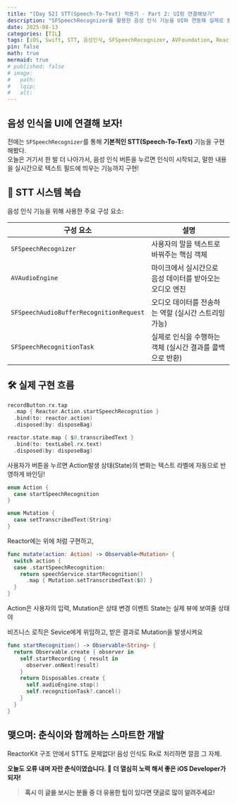 ```yaml
---
title: "[Day 52] STT(Speech-To-Text) 적용기 - Part 2: UI랑 연결해보기" 
description: "SFSpeechRecognizer를 활용한 음성 인식 기능을 UI와 연동해 실제로 동작하는 앱 만들기!"
date: 2025-08-13
categories: [TIL]
tags: [iOS, Swift, STT, 음성인식, SFSpeechRecognizer, AVFoundation, ReactorKit]
pin: false
math: true
mermaid: true
# published: false
# image:
#   path:
#   lqip: 
#   alt: 
---
```


## 음성 인식을 UI에 연결해 보자!

전에는 `SFSpeechRecognizer`를 통해 **기본적인 STT(Speech-To-Text)** 기능을 구현해봤다.  
오늘은 거기서 한 발 더 나아가서, 음성 인식 버튼을 누르면 인식이 시작되고, 말한 내용을 실시간으로 텍스트 필드에 띄우는 기능까지 구현!

## 🧠 STT 시스템 복습

음성 인식 기능을 위해 사용한 주요 구성 요소:

| 구성 요소                               | 설명                                                      |
| --------------------------------------- | --------------------------------------------------------- |
| `SFSpeechRecognizer`                    | 사용자의 말을 텍스트로 바꿔주는 핵심 객체                 |
| `AVAudioEngine`                         | 마이크에서 실시간으로 음성 데이터를 받아오는 오디오 엔진  |
| `SFSpeechAudioBufferRecognitionRequest` | 오디오 데이터를 전송하는 역할 (실시간 스트리밍 가능)      |
| `SFSpeechRecognitionTask`               | 실제로 인식을 수행하는 객체 (실시간 결과를 콜백으로 반환) |

## 🛠️ 실제 구현 흐름

```swift
recordButton.rx.tap
  .map { Reactor.Action.startSpeechRecognition }
  .bind(to: reactor.action)
  .disposed(by: disposeBag)

reactor.state.map { $0.transcribedText }
  .bind(to: textLabel.rx.text)
  .disposed(by: disposeBag)
```

사용자가 버튼을 누르면 Action발생
상태(State)의 변화는 텍스트 라벨에 자동으로 반영하게 바인딩!

```swift
enum Action {
  case startSpeechRecognition
}

enum Mutation {
  case setTranscribedText(String)
}
```

Reactor에는 위에 처럼 구현하고, 
```swift
func mutate(action: Action) -> Observable<Mutation> {
  switch action {
  case .startSpeechRecognition:
    return speechService.startRecognition()
      .map { Mutation.setTranscribedText($0) }
  }
}
```

Action은 사용자의 입력, Mutation은 상태 변경 이벤트 State는 실제 뷰에 보여줄 상태야 

비즈니스 로직은 Sevice에게 위임하고, 받은 결과로 Mutation을 발생시켜요

```swift
func startRecognition() -> Observable<String> {
  return Observable.create { observer in
    self.startRecording { result in
      observer.onNext(result)
    }
    return Disposables.create {
      self.audioEngine.stop()
      self.recognitionTask?.cancel()
    }
  }
}
```


## 맺으며: 춘식이와 함께하는 스마트한 개발

ReactorKit 구조 안에서 STT도 문제없다! 
음성 인식도 Rx로 처리하면 깔끔 그 자체.

**오늘도 오류 내며 자란 춘식이였습니다. 🐾**
**더 열심히 노력 해서 좋은 iOS Developer가 되자!**

> **혹시 이 글을 보시는 분들 중 더 유용한 팁이 있다면 댓글로 많이 알려주세요!**